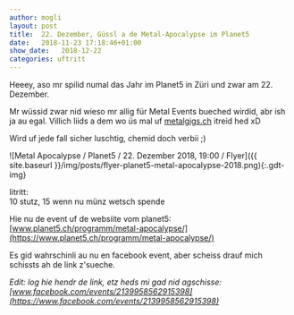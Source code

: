 ```yaml
---
author: mogli
layout: post
title:  22. Dezember, Güssl a de Metal-Apocalypse im Planet5
date:   2018-11-23 17:18:46+01:00
show_date:   2018-12-22
categories: uftritt
---
```


Heeey, aso mr spilid numal das Jahr im Planet5 in Züri und zwar am 22. Dezember.

Mr wüssid zwar nid wieso mr allig für Metal Events bueched wirdid, abr ish ja au egal. Villich liids a dem wo üs mal uf [metalgigs.ch](https://metalgigs.ch/bands/6245/guesel) itreid hed xD

Wird uf jede fall sicher luschtig, chemid doch verbii ;)

![Metal Apocalypse / Planet5 / 22. Dezember 2018, 19:00 / Flyer]({{ site.baseurl }}/img/posts/flyer-planet5-metal-apocalypse-2018.png){:.gdt-img}

Iitritt:  
10 stutz, 15 wenn nu münz wetsch spende


Hie nu de event uf de websiite vom planet5:
[www.planet5.ch/programm/metal-apocalypse/](https://www.planet5.ch/programm/metal-apocalypse/)


Es gid wahrschinli au nu en facebook event, aber scheiss drauf mich schissts ah de link z'sueche.

_Edit: log hie hendr de link, etz heds mi gad nid agschisse: [www.facebook.com/events/2139958562915398](https://www.facebook.com/events/2139958562915398)_
